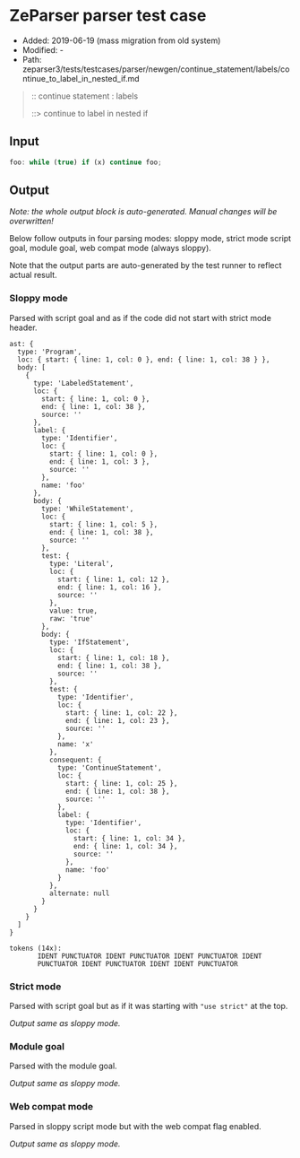 # ZeParser parser test case

- Added: 2019-06-19 (mass migration from old system)
- Modified: -
- Path: zeparser3/tests/testcases/parser/newgen/continue_statement/labels/continue_to_label_in_nested_if.md

> :: continue statement : labels
>
> ::> continue to label in nested if

## Input

`````js
foo: while (true) if (x) continue foo;
`````

## Output

_Note: the whole output block is auto-generated. Manual changes will be overwritten!_

Below follow outputs in four parsing modes: sloppy mode, strict mode script goal, module goal, web compat mode (always sloppy).

Note that the output parts are auto-generated by the test runner to reflect actual result.

### Sloppy mode

Parsed with script goal and as if the code did not start with strict mode header.

`````
ast: {
  type: 'Program',
  loc: { start: { line: 1, col: 0 }, end: { line: 1, col: 38 } },
  body: [
    {
      type: 'LabeledStatement',
      loc: {
        start: { line: 1, col: 0 },
        end: { line: 1, col: 38 },
        source: ''
      },
      label: {
        type: 'Identifier',
        loc: {
          start: { line: 1, col: 0 },
          end: { line: 1, col: 3 },
          source: ''
        },
        name: 'foo'
      },
      body: {
        type: 'WhileStatement',
        loc: {
          start: { line: 1, col: 5 },
          end: { line: 1, col: 38 },
          source: ''
        },
        test: {
          type: 'Literal',
          loc: {
            start: { line: 1, col: 12 },
            end: { line: 1, col: 16 },
            source: ''
          },
          value: true,
          raw: 'true'
        },
        body: {
          type: 'IfStatement',
          loc: {
            start: { line: 1, col: 18 },
            end: { line: 1, col: 38 },
            source: ''
          },
          test: {
            type: 'Identifier',
            loc: {
              start: { line: 1, col: 22 },
              end: { line: 1, col: 23 },
              source: ''
            },
            name: 'x'
          },
          consequent: {
            type: 'ContinueStatement',
            loc: {
              start: { line: 1, col: 25 },
              end: { line: 1, col: 38 },
              source: ''
            },
            label: {
              type: 'Identifier',
              loc: {
                start: { line: 1, col: 34 },
                end: { line: 1, col: 34 },
                source: ''
              },
              name: 'foo'
            }
          },
          alternate: null
        }
      }
    }
  ]
}

tokens (14x):
       IDENT PUNCTUATOR IDENT PUNCTUATOR IDENT PUNCTUATOR IDENT
       PUNCTUATOR IDENT PUNCTUATOR IDENT IDENT PUNCTUATOR
`````

### Strict mode

Parsed with script goal but as if it was starting with `"use strict"` at the top.

_Output same as sloppy mode._

### Module goal

Parsed with the module goal.

_Output same as sloppy mode._

### Web compat mode

Parsed in sloppy script mode but with the web compat flag enabled.

_Output same as sloppy mode._
